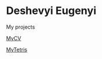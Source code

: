 # Deshevyi Eugenyi
My projects


[MyCV](https://dzhekanator1993.github.io/dzhekanator.github.io/CV/ "MyFirstCV")

[MyTetris](https://dzhekanator1993.github.io/dzhekanator.github.io/tetris/ "MyFirstJSProject")

